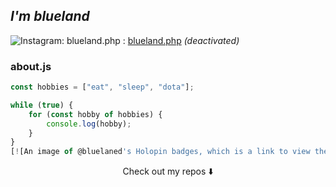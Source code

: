 ##  _I'm blueland_


![Instagram: blueland.php](https://img.shields.io/badge/Instagram-E4405F?style=flat&logo=instagram&logoColor=white
) : <a href=https://www.instagram.com/blueland.php/>blueland.php</a> _(deactivated)_



### about.js

```javascript
const hobbies = ["eat", "sleep", "dota"];

while (true) {
    for (const hobby of hobbies) {
        console.log(hobby);
    }
}
[![An image of @bluelaned's Holopin badges, which is a link to view their full Holopin profile](https://holopin.me/bluelaned)](https://holopin.io/@bluelaned)
```

<p align="center">
Check out my repos ⬇️  
</p>
